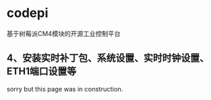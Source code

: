 # codepi  

基于树莓派CM4模块的开源工业控制平台 

## 4、安装实时补丁包、系统设置、实时时钟设置、ETH1端口设置等 

sorry but this page was in construction.
